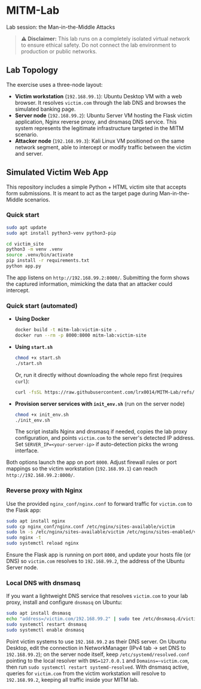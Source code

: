 # MITM-Lab
Lab session: the Man-in-the-Middle Attacks

> **⚠️ Disclaimer:** This lab runs on a completely isolated virtual network to ensure ethical safety. Do not connect the lab environment to production or public networks.

## Lab Topology

The exercise uses a three-node layout:

- **Victim workstation** (`192.168.99.1`): Ubuntu Desktop VM with a web browser. It resolves `victim.com` through the lab DNS and browses the simulated banking page.
- **Server node** (`192.168.99.2`): Ubuntu Server VM hosting the Flask victim application, Nginx reverse proxy, and dnsmasq DNS service. This system represents the legitimate infrastructure targeted in the MITM scenario.
- **Attacker node** (`192.168.99.3`): Kali Linux VM positioned on the same network segment, able to intercept or modify traffic between the victim and server.

## Simulated Victim Web App

This repository includes a simple Python + HTML victim site that accepts form submissions. It is meant to act as the target page during Man-in-the-Middle scenarios.

### Quick start

```bash
sudo apt update
sudo apt install python3-venv python3-pip

cd victim_site
python3 -m venv .venv
source .venv/bin/activate
pip install -r requirements.txt
python app.py
```

The app listens on `http://192.168.99.2:8000/`. Submitting the form shows the captured information, mimicking the data that an attacker could intercept.

### Quick start (automated)

- **Using Docker**

  ```bash
  docker build -t mitm-lab:victim-site .
  docker run --rm -p 8000:8000 mitm-lab:victim-site
  ```

- **Using `start.sh`**

  ```bash
  chmod +x start.sh
  ./start.sh
  ```

  Or, run it directly without downloading the whole repo first (requires `curl`):

  ```bash
  curl -fsSL https://raw.githubusercontent.com/lrx0014/MITM-Lab/refs/heads/master/start.sh | bash
  ```

- **Provision server services with `init_env.sh`** (run on the server node)

  ```bash
  chmod +x init_env.sh
  ./init_env.sh
  ```

  The script installs Nginx and dnsmasq if needed, copies the lab proxy configuration, and points `victim.com` to the server's detected IP address. Set `SERVER_IP=<your-server-ip>` if auto-detection picks the wrong interface.

Both options launch the app on port `8000`. Adjust firewall rules or port mappings so the victim workstation (`192.168.99.1`) can reach `http://192.168.99.2:8000/`.

### Reverse proxy with Nginx

Use the provided `nginx_conf/nginx.conf` to forward traffic for `victim.com` to the Flask app:

```bash
sudo apt install nginx
sudo cp nginx_conf/nginx.conf /etc/nginx/sites-available/victim
sudo ln -s /etc/nginx/sites-available/victim /etc/nginx/sites-enabled/victim
sudo nginx -t
sudo systemctl reload nginx
```

Ensure the Flask app is running on port `8000`, and update your hosts file (or DNS) so `victim.com` resolves to `192.168.99.2`, the address of the Ubuntu Server node.

### Local DNS with dnsmasq

If you want a lightweight DNS service that resolves `victim.com` to your lab proxy, install and configure `dnsmasq` on Ubuntu:

```bash
sudo apt install dnsmasq
echo "address=/victim.com/192.168.99.2" | sudo tee /etc/dnsmasq.d/victim.conf
sudo systemctl restart dnsmasq
sudo systemctl enable dnsmasq
```

Point victim systems to use `192.168.99.2` as their DNS server. On Ubuntu Desktop, edit the connection in NetworkManager (IPv4 tab → set DNS to `192.168.99.2`); on the server node itself, keep `/etc/systemd/resolved.conf` pointing to the local resolver with `DNS=127.0.0.1` and `Domains=~victim.com`, then run `sudo systemctl restart systemd-resolved`. With dnsmasq active, queries for `victim.com` from the victim workstation will resolve to `192.168.99.2`, keeping all traffic inside your MITM lab.
